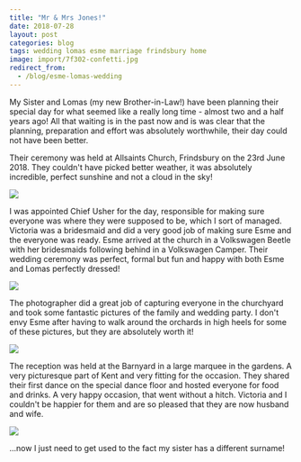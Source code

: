 ```yaml
---
title: "Mr & Mrs Jones!"
date: 2018-07-28
layout: post
categories: blog
tags: wedding lomas esme marriage frindsbury home
image: import/7f302-confetti.jpg
redirect_from:
  - /blog/esme-lomas-wedding
---
```


My Sister and Lomas (my new Brother-in-Law!) have been planning their special day for what seemed like a really long time - almost two and a half years ago! All that waiting is in the past now and is was clear that the planning, preparation and effort was absolutely worthwhile, their day could not have been better.

Their ceremony was held at Allsaints Church, Frindsbury on the 23rd June 2018. They couldn't have picked better weather, it was absolutely incredible, perfect sunshine and not a cloud in the sky!

![][photo-2]

I was appointed Chief Usher for the day, responsible for making sure everyone was where they were supposed to be, which I sort of managed. Victoria was a bridesmaid and did a very good job of making sure Esme and the everyone was ready. Esme arrived at the church in a Volkswagen Beetle with her bridesmaids following behind in a Volkswagen Camper. Their wedding ceremony was perfect, formal but fun and happy with both Esme and Lomas perfectly dressed!

![][photo-3]

The photographer did a great job of capturing everyone in the churchyard and took some fantastic pictures of the family and wedding party. I don't envy Esme after having to walk around the orchards in high heels for some of these pictures, but they are absolutely worth it!

![][photo-4]

The reception was held at the Barnyard in a large marquee in the gardens. A very picturesque part of Kent and very fitting for the occasion. They shared their first dance on the special dance floor and hosted everyone for food and drinks. A very happy occasion, that went without a hitch. Victoria and I couldn't be happier for them and are so pleased that they are now husband and wife.

![][photo-5]

...now I just need to get used to the fact my sister has a different surname!

[photo-1]: /assets/img/import/7f302-confetti.jpg
[photo-2]: /assets/img/import/15704-sunglasses.jpg
[photo-3]: /assets/img/import/2e568-church.jpg
[photo-4]: /assets/img/import/a3559-gardens.jpg
[photo-5]: /assets/img/import/27bf8-churchyard.jpg
